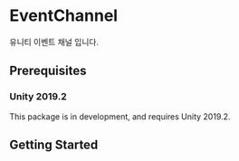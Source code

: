 # EventChannel
유니티 이벤트 채널 입니다.

## Prerequisites
### Unity 2019.2
This package is in development, and requires Unity 2019.2.

## Getting Started

